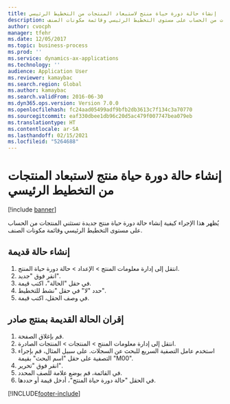 ```yaml
---
title: إنشاء حالة دورة حياة منتج لاستبعاد المنتجات من التخطيط الرئيسي
description: يُظهر هذا الإجراء كيفية إنشاء حالة دورة حياة منتج جديدة تستثني المنتجات من الحساب على مستوى التخطيط الرئيسي وقائمة مكونات الصنف.
author: cvocph
manager: tfehr
ms.date: 12/05/2017
ms.topic: business-process
ms.prod: ''
ms.service: dynamics-ax-applications
ms.technology: ''
audience: Application User
ms.reviewer: kamaybac
ms.search.region: Global
ms.author: kamaybac
ms.search.validFrom: 2016-06-30
ms.dyn365.ops.version: Version 7.0.0
ms.openlocfilehash: fc24aad05499adf9bfb2db3613c7f134c3a70770
ms.sourcegitcommit: eaf330dbee1db96c20d5ac479f007747bea079eb
ms.translationtype: HT
ms.contentlocale: ar-SA
ms.lasthandoff: 02/15/2021
ms.locfileid: "5264688"
---
```

# <a name="create-a-product-lifecycle-state-to-exclude-products-from-master-planning"></a>إنشاء حالة دورة حياة منتج لاستبعاد المنتجات من التخطيط الرئيسي

[!include [banner](../../includes/banner.md)]

يُظهر هذا الإجراء كيفية إنشاء حالة دورة حياة منتج جديدة تستثني المنتجات من الحساب على مستوى التخطيط الرئيسي وقائمة مكونات الصنف.


## <a name="create-an-obsolete-state"></a>إنشاء حالة قديمة
1. انتقل إلى إدارة معلومات المنتج > الإعداد > حالة دورة حياة المنتج.
2. انقر فوق "جديد".
3. في حقل "الحالة"، اكتب قيمة.
4. حدد "لا" في حقل "نشط للتخطيط‬".
5. في وصف الحقل، اكتب قيمة.

## <a name="associate-the-obsolete-state-to-a-released-product"></a>إقران الحالة القديمة بمنتج صادر
1. قم بإغلاق الصفحة.
2. انتقل إلى إدارة معلومات المنتج > المنتجات > المنتجات الصادرة.
3. استخدم عامل التصفية السريع للبحث عن السجلات. على سبيل المثال، قم بإجراء التصفية على حقل "اسم البحث" بقيمة "M00".
4. انقر فوق "تحرير".
5. في القائمة، قم بوضع علامة للصف المحدد.
6. في الحقل "حالة دورة حياة المنتج"، أدخل قيمة أو حددها.



[!INCLUDE[footer-include](../../../includes/footer-banner.md)]